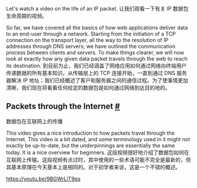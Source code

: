 Let's watch a video on the life of an IP packet.
让我们观看一下有关 IP 数据包生命周期的视频。

So far, we have covered all the basics of how web applications deliver data to an end-user through a network. Starting from the initiation of a TCP connection on the transport layer, all the way to the resolution of IP addresses through DNS servers; we have outlined the communication process between clients and servers. To make things clearer, we will now look at exactly how any given data packet travels through the web to reach its destination.
到目前为止，我们已经涵盖了网络应用如何通过网络向终端用户传递数据的所有基本知识。从传输层上的 TCP 连接开始，一直到通过 DNS 服务器解决 IP 地址；我们已经概述了客户和服务器之间的通信过程。为了使事情更加清晰，我们现在将看看任何给定的数据包是如何通过网络到达目的地的。

## Packets through the Internet [#](https://www.educative.io/courses/web-development-a-primer/qV25j3l8JqD#Packets-through-the-Internet-)
数据包在互联网上的传播

This video gives a nice introduction to how packets travel through the Internet. This video is a bit dated, and some terminology used in it might not exactly be up-to-date, but the underpinnings are essentially the same today. It is a nice overview for beginners.
这段视频很好地介绍了数据包如何在互联网上传输。这段视频有点过时，其中使用的一些术语可能不完全是最新的，但其基本原理在今天基本上是相同的。对于初学者来说，这是一个不错的概述。

https://youtu.be/9BGWrLiT9qs
